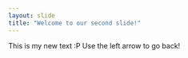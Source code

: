 ```yaml
---
layout: slide
title: "Welcome to our second slide!"
---
```

This is my new text :P
Use the left arrow to go back!
